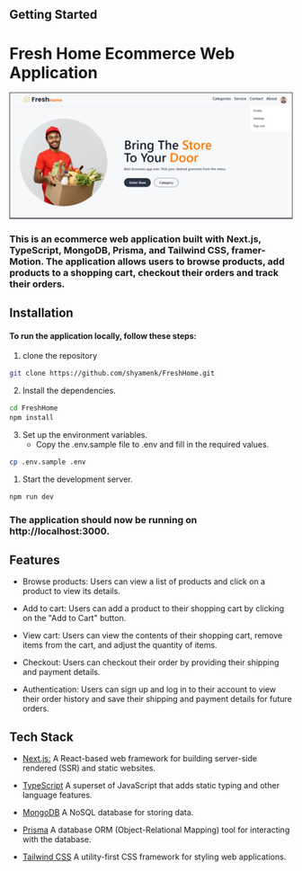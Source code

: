 ## Getting Started

# Fresh Home Ecommerce Web Application

![HomePage](screenshot.png)

### This is an ecommerce web application built with Next.js, TypeScript, MongoDB, Prisma, and Tailwind CSS, framer-Motion. The application allows users to browse products, add products to a shopping cart, checkout their orders and track their orders.

## Installation

#### To run the application locally, follow these steps:

1.  clone the repository

```bash
git clone https://github.com/shyamenk/FreshHome.git
```

2. Install the dependencies.

```bash
cd FreshHome
npm install
```

3. Set up the environment variables.
   - Copy the .env.sample file to .env and fill in the required values.

```bash
cp .env.sample .env
```

1. Start the development server.

```bash
npm run dev
```

### The application should now be running on http://localhost:3000.

## Features

- Browse products: Users can view a list of products and click on a product to
  view its details.

- Add to cart: Users can add a product to their shopping cart by clicking on the
  "Add to Cart" button.

- View cart: Users can view the contents of their shopping cart, remove items
  from the cart, and adjust the quantity of items.

- Checkout: Users can checkout their order by providing their shipping and
  payment details.

- Authentication: Users can sign up and log in to their account to view their
  order history and save their shipping and payment details for future orders.

## Tech Stack

- [Next.js:](https://nextjs.org/) A React-based web framework for building
  server-side rendered (SSR) and static websites.

- [TypeScript](https://www.typescriptlang.org/) A superset of JavaScript that
  adds static typing and other language features.

- [MongoDB](https://www.mongodb.com/cloud/atlas/register) A NoSQL database for
  storing data.

- [Prisma](https://www.prisma.io/docs/getting-started) A database ORM
  (Object-Relational Mapping) tool for interacting with the database.

- [Tailwind CSS](https://tailwindcss.com/docs/installation) A utility-first CSS
  framework for styling web applications.
